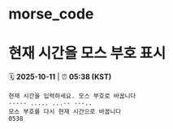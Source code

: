 # morse_code
# 현재 시간을 모스 부호 표시
<!-- MORSE_TIME_START -->
🗓️ **2025-10-11** | ⏰ **05:38 (KST)**

```
현재 시간을 입력하세요. 모스 부호로 바꿉니다
----- ..... ...-- ---..
모스 부호를 다시 현재 시간으로 바꿉니다
0538
```
<!-- MORSE_TIME_END -->

